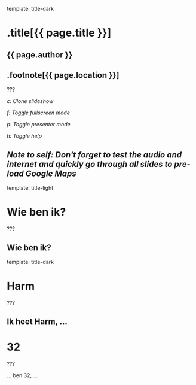 template: title-dark

# .title[{{ page.title }}]

## {{ page.author }}

## .footnote[{{ page.location }}]
???

*c: Clone slideshow*

*f: Toggle fullscreen mode*

*p: Toggle presenter mode*

*h: Toggle help*

*Note to self: Don't forget to test the audio and internet and quickly go through all slides to pre-load Google Maps*
---

template: title-light

# Wie ben ik?
???

Wie ben ik?
---

template: title-dark

# Harm
???

Ik heet Harm, ...
---

# 32
???

... ben 32, ...
